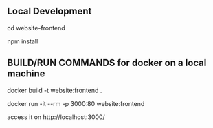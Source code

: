 ## Local Development

cd website-frontend

npm install

## BUILD/RUN COMMANDS for docker on a local machine

docker build -t website:frontend .

docker run -it --rm -p 3000:80 website:frontend

access it on http://localhost:3000/